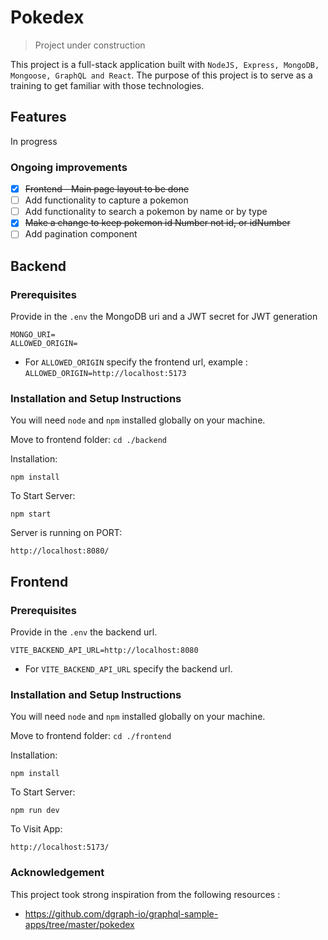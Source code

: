 # Pokedex 
> Project under construction

This project is a full-stack application built with `NodeJS, Express, MongoDB, Mongoose, GraphQL and React`.
The purpose of this project is to serve as a training to get familiar with those technologies.

## Features
In progress

### Ongoing improvements
- [x] ~~Frontend - Main page layout to be done~~
- [ ] Add functionality to capture a pokemon 
- [ ] Add functionality to search a pokemon by name or by type
- [x] ~~Make a change to keep pokemon ~~id~~ Number not id, or idNumber~~
- [ ] Add pagination component

## Backend

### Prerequisites
Provide in the `.env` the MongoDB uri and a JWT secret for JWT generation

```
MONGO_URI=
ALLOWED_ORIGIN=
```

- For `ALLOWED_ORIGIN` specify the frontend url, example : `ALLOWED_ORIGIN=http://localhost:5173`


### Installation and Setup Instructions

You will need `node` and `npm` installed globally on your machine.

Move to frontend folder:
`cd ./backend`

Installation:

`npm install`


To Start Server:

`npm start`

Server is running on PORT:

`http://localhost:8080/`

## Frontend

### Prerequisites
Provide in the `.env` the backend url.

```
VITE_BACKEND_API_URL=http://localhost:8080
```

- For `VITE_BACKEND_API_URL` specify the backend url.

### Installation and Setup Instructions

You will need `node` and `npm` installed globally on your machine.

Move to frontend folder:
`cd ./frontend`

Installation:

`npm install`


To Start Server:

`npm run dev`

To Visit App:

`http://localhost:5173/`

### Acknowledgement
This project took strong inspiration from the following resources :
- https://github.com/dgraph-io/graphql-sample-apps/tree/master/pokedex